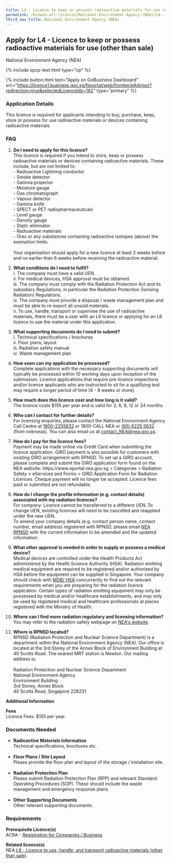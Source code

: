 ```yaml
---
title: L4 - Licence to keep or possess radioactive materials for use (other than sale)
permalink: /browse-all-licences/National-Environment-Agency-(NEA)/L4---Licence-to-keep-or-possess-radioactive-materials-for-use-(other-than-sale)
third_nav_title: National Environment Agency (NEA)
---
```


## Apply for L4 - Licence to keep or possess radioactive materials for use (other than sale)

National Environment Agency (NEA)

{% include spcp-text.html type="cp" %}

{% include button.html text="Apply on GoBusiness Dashboard" src="https://licence1.business.gov.sg/feportal/web/frontier/eAdvisor?redirection=true&selectedLicenceIds=182" type="primary" %}

<H3>Application Details</H3>

<p>This licence is required for applicants intending to buy, purchase, keep, store or possess for use radioactive materials or devices containing radioactive materials.</p>
<h3>FAQ</h3>
<ol>
<li>
<p><strong>Do I need to apply for this licence?</strong><br />This licence is required if you intend to store, keep or possess radioactive materials or devices containing radioactive materials. These include, but are not limited to: <br />- Radioactive Lightning conductor <br />- Smoke detector <br />- Gamma projector <br />- Moisture gauge <br />- Gas chromatograph <br />- Vapour detector <br />- Gamma knife <br />- SPECT or PET radiopharmaceuticals <br />- Level gauge <br />- Density gauge <br />- Static eliminator <br />- Radioactive materials <br />- Ores or any substances containing radioactive isotopes (above) the exemption limits.<br /><br />Your organisation should apply for a new licence at least 2 weeks before and no earlier than 6 weeks before receiving the radioactive material.</p>
</li>
<li>
<p><strong>What conditions do I need to fulfil?</strong><br />i. The company must have a valid UEN.<br />ii. For medical devices, HSA approval must be obtained.<br />iii. The company must comply with the Radiation Protection Act and its subsidiary Regulations, in particular the Radiation Protection (Ionising Radiation) Regulations.<br />iv. The company must provide a disposal / waste management plan and must be able to re-export all unsold materials.<br />v. To use, handle, transport or supervise the use of radioactive materials, there must be a user with an L6 licence or applying for an L6 licence to use the material under this application.</p>
</li>
<li>
<p><strong>What supporting documents do I need to submit?</strong><br />i. Technical specifications / brochures<br />ii. Floor plans, layout<br />iii. Radiation safety manual<br />iv. Waste management plan</p>
</li>
<li>
<p><strong>How soon can my application be processed?</strong><br />Complete applications with the necessary supporting documents will typically be processed within 10 working days upon reception of the submission. Licence applications that require pre-licence inspections and/or licence applicants who are instructed to sit for a qualifying test may require a longer period of time (4 - 8 weeks or more).</p>
</li>
<li>
<p><strong>How much does this licence cost and how long is it valid?</strong><br />The licence costs $155 per year and is valid for 3, 6, 9, 12 or 24 months.</p>
</li>
<li>
<p><strong>Who can I contact for further details?</strong><br />For licensing enquiries, please contact the National Environment Agency Call Centre at <a href="tel:18002255632" target="_blank" rel="noopener">1800-2255632</a> or 1800-CALL NEA or <a href="tel:6562255632" target="_blank" rel="noopener">(65) 6225 5632</a> (from overseas). You can also email us at <a href="mailto:contact_NEA@nea.gov.sg" target="_blank" rel="noopener">contact_NEA@nea.gov.sg</a>.</p>
</li>
<li>
<p><strong>How do I pay for the licence fees?<br /></strong>Payment may be made online via Credit Card when submitting the licence application. GIRO payment is also possible for customers with existing GIRO arrangement with RPNSD. To set up a GIRO account, please complete and submit the GIRO application form found on the NEA website: https://www.eportal.nea.gov.sg > Categories > Radiation Safety > eServices and Forms > GIRO Application Form for Radiation Licences. Cheque payment will no longer be accepted. Licence fees paid or submitted are not refundable.</p>
</li>
<li>
<p><strong>How do I change the profile information (e.g. contact details) associated with my radiation licences?</strong><br />For company: Licence cannot be transferred to a different UEN. To change UEN, existing licences will need to be cancelled and reapplied under the new UEN.<br />To amend your company details (e.g. contact person name, contact number, email address) registered with RPNSD, please email <a href="mailto:NEA_RPNSD_Licence@nea.gov.sg" target="_blank" rel="noopener">NEA RPNSD</a>  with the current information to be amended and the updated information.</p>
</li>
<li>
<p><strong>What other approval is needed in order to supply or possess a medical device?</strong><br />Medical devices are controlled under the Health Products Act administered by the Health Science Authority (HSA). Radiation emitting medical equipment are required to be registered and/or authorised by HSA before the equipment can be supplied in Singapore. Your company should check with <a href="http://www.hsa.gov.sg" target="_blank" rel="noopener">MDB/ HSA</a> concurrently to find out the relevant requirements when you are preparing for the radiation licence application. Certain types of radiation emitting equipment may only be possessed by medical and/or healthcare establishments, and may only be used by registered medical and healthcare professionals at places registered with the Ministry of Health.</p>
</li>
<li>
<p><strong>Where can I find more radiation regulatory and licensing information?</strong><br />You may refer to the radiation safety webpage on <a href="https://www.nea.gov.sg/our-services/radiation-safety" target="_blank" rel="noopener">NEA's website</a>.</p>
</li>
<li>
<p><strong>Where is RPNSD located?</strong><br />RPNSD (Radiation Protection and Nuclear Science Department) is a department within the National Environment Agency (NEA). Our office is located at the 3rd Storey of the Annex Block of Environment Building at 40 Scotts Road. The nearest MRT station is Newton. Our mailing address is: <br /><br />Radiation Protection and Nuclear Science Department<br />National Environment Agency<br />Environment Building<br />3rd Storey, Annex Block<br />40 Scotts Road, Singapore 228231</p>
</li>
</ol>

<strong>Additional Information</strong>

<p><strong>Fees</strong><br />Licence Fees: $155 per year.</p>

<H3>Documents Needed</H3>

<ul>
<li><strong>Radioactive Materials Information</strong><br />Technical specifications, brochures etc.<br /><br /></li>
<li><strong>Floor Plans / Site Layout</strong><br />Please provide the floor plan and layout of the storage / installation site.<br /><br /></li>
<li><strong>Radiation Protection Plan</strong><br />Please submit Radiation Protection Plan (RPP) and relevant Standard Operating Procedures (SOP). These should include the waste management and emergency response plans.<br /><br /></li>
<li><strong>Other Supporting Documents</strong><br />Other relevant supporting documents.</li>
</ul>

<H3>Requirements</H3>

<p><strong>Prerequisite Licence(s)</strong><br />ACRA - <a href="https://www.acra.gov.sg/Home/" target="_blank" rel="noopener">Registration for Companies / Business</a></p>
<p><strong>Related licence(s)</strong><br />NEA <a href="https://licence1.business.gov.sg/feportal/web/frontier/eAdvisor?redirection=true&selectedLicenceIds=184" target="_blank" rel="noopener">L6 - Licence to use, handle, and transport radioactive materials (other than sale)</a></p>

